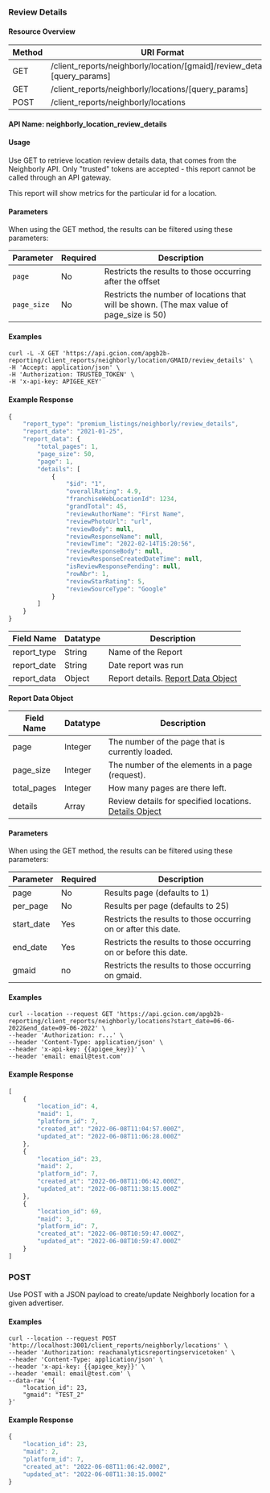 ### Review Details

#### Resource Overview

| Method | URI Format |
|---|---|
| GET | /client_reports/neighborly/location/[gmaid]/review_details?[query_params]
| GET | /client_reports/neighborly/locations/[query_params]
| POST | /client_reports/neighborly/locations |

#### API Name: neighborly_location_review_details
#### Usage
Use GET to retrieve location review details data, that comes from the Neighborly API.  Only "trusted" tokens are accepted - this report cannot be called through an API gateway.

This report will show metrics for the particular id for a location.

#### Parameters

When using the GET method, the results can be filtered using these parameters:

| Parameter | Required | Description |
|---|---|---|
|`page`|No|Restricts the results to those occurring after the offset|
|`page_size`|No|Restricts the number of locations that will be shown. (The max value of page_size is 50)|

#### Examples

```
curl -L -X GET 'https://api.gcion.com/apgb2b-reporting/client_reports/neighborly/location/GMAID/review_details' \
-H 'Accept: application/json' \
-H 'Authorization: TRUSTED_TOKEN' \
-H 'x-api-key: APIGEE_KEY'
```

#### Example Response
```javascript
{
    "report_type": "premium_listings/neighborly/review_details",
    "report_date": "2021-01-25",
    "report_data": {
        "total_pages": 1,
        "page_size": 50,
        "page": 1,
        "details": [
            {
                "$id": "1",
                "overallRating": 4.9,
                "franchiseWebLocationId": 1234,
                "grandTotal": 45,
                "reviewAuthorName": "First Name",
                "reviewPhotoUrl": "url",
                "reviewBody": null,
                "reviewResponseName": null,
                "reviewTime": "2022-02-14T15:20:56",
                "reviewResponseBody": null,
                "reviewResponseCreatedDateTime": null,
                "isReviewResponsePending": null,
                "rowNbr": 1,
                "reviewStarRating": 5,
                "reviewSourceType": "Google"
            }
        ]
    }
}
```
|Field Name|Datatype|Description|
|---|---|---|
|report_type|String|Name of the Report|
|report_date|String|Date report was run|
|report_data|Object|Report details. [Report Data Object](#reviewdetailsreportdata)|

<a name="reviewdetailsreportdata"></a>
**Report Data Object**

|Field Name|Datatype|Description|
|---|---|---|
|page|Integer|The number of the page that is currently loaded.|
|page_size|Integer|The number of the elements in a page (request).|
|total_pages|Integer|How many pages are there left. |
|details|Array|Review details for specified locations. [Details Object](https://api2-test-unifiedsyncplatform.dwyergroup.com/swagger/index.html)|


#### Parameters

When using the GET method, the results can be filtered using these parameters:

| Parameter | Required | Description |
|---|---|---|
|page|No|Results page (defaults to 1)|
|per_page|No|Results per page (defaults to 25)|
|start_date|Yes|Restricts the results to those occurring on or after this date.|
|end_date|Yes|Restricts the results to those occurring on or before this date.|
|gmaid|no|Restricts the results to those occurring on gmaid.|

#### Examples

```
curl --location --request GET 'https://api.gcion.com/apgb2b-reporting/client_reports/neighborly/locations?start_date=06-06-2022&end_date=09-06-2022' \
--header 'Authorization: r...' \
--header 'Content-Type: application/json' \
--header 'x-api-key: {{apigee_key}}' \
--header 'email: email@test.com'
```

#### Example Response
```javascript
[
    {
        "location_id": 4,
        "maid": 1,
        "platform_id": 7,
        "created_at": "2022-06-08T11:04:57.000Z",
        "updated_at": "2022-06-08T11:06:28.000Z"
    },
    {
        "location_id": 23,
        "maid": 2,
        "platform_id": 7,
        "created_at": "2022-06-08T11:06:42.000Z",
        "updated_at": "2022-06-08T11:38:15.000Z"
    },
    {
        "location_id": 69,
        "maid": 3,
        "platform_id": 7,
        "created_at": "2022-06-08T10:59:47.000Z",
        "updated_at": "2022-06-08T10:59:47.000Z"
    }
]
```

### POST

Use POST with a JSON payload to create/update Neighborly location for a given advertiser.

#### Examples

```
curl --location --request POST 'http://localhost:3001/client_reports/neighborly/locations' \
--header 'Authorization: reachanalyticsreportingservicetoken' \
--header 'Content-Type: application/json' \
--header 'x-api-key: {{apigee_key}}' \
--header 'email: email@test.com' \
--data-raw '{
    "location_id": 23,
    "gmaid": "TEST_2"
}'
```

#### Example Response
```javascript
{
    "location_id": 23,
    "maid": 2,
    "platform_id": 7,
    "created_at": "2022-06-08T11:06:42.000Z",
    "updated_at": "2022-06-08T11:38:15.000Z"
}
